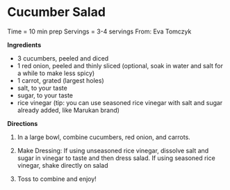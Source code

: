 Cucumber Salad
====

Time = 10 min prep
Servings = 3-4 servings
From: Eva Tomczyk

**Ingredients**

- 3 cucumbers, peeled and diced
- 1 red onion, peeled and thinly sliced (optional, soak in water and salt for a while to make less spicy)
- 1 carrot, grated (largest holes)
- salt, to your taste
- sugar, to your taste
- rice vinegar (tip: you can use seasoned rice vinegar with salt and sugar already added, like Marukan brand)

**Directions**

1. In a large bowl, combine cucumbers, red onion, and carrots. 

2. Make Dressing: If using unseasoned rice vinegar, dissolve salt and sugar in vinegar to taste and then dress salad. If using seasoned rice vinegar, shake directly on salad 

3. Toss to combine and enjoy! 